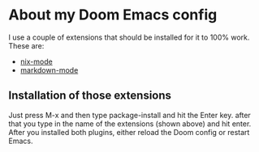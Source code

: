 # About my Doom Emacs config
I use a couple of extensions that should be installed for it to 100% work. These are:
* [nix-mode](https://github.com/NixOS/nix-mode)
* [markdown-mode](https://jblevins.org/projects/markdown-mode/)

## Installation of those extensions
Just press M-x and then type package-install and hit the Enter key. after that you type in the name of the extensions (shown above) and hit enter. After you installed both plugins, either reload the Doom config or restart Emacs.
